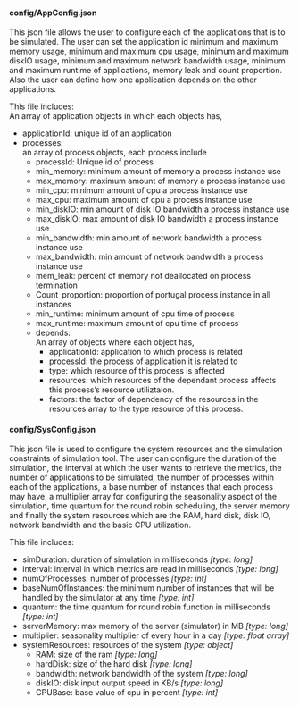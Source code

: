 #### <a name="config/AppConfig.json"></a> config/AppConfig.json

This json file allows the user to configure each of the applications that is to be simulated. The user can set the application id
minimum and maximum memory usage, minimum and maximum cpu usage, minimum and maximum diskIO usage, minimum and maximum network
bandwidth usage, minimum and maximum runtime of applications, memory leak and count proportion. Also the user can define how one
application depends on the other applications.

This file includes: <br />
An array of application objects in which each objects has,
- applicationId: unique id of an application
- processes: <br />
  an array of process objects, each process include
  - processId: Unique id of process
  - min_memory: minimum amount of memory a process instance use
  - max_memory:  maximum amount of memory a process instance use
  - min_cpu: minimum amount of cpu a process instance use
  - max_cpu: maximum amount of cpu a process instance use
  - min_diskIO: min amount of disk IO bandwidth a process instance use
  - max_diskIO: max amount of disk IO bandwidth a process instance use
  - min_bandwidth: min amount of network bandwidth a process instance use
  - max_bandwidth: min amount of network bandwidth a process instance use
  - mem_leak: percent of memory not deallocated on process termination
  - Count_proportion: proportion of portugal process instance in all instances
  - min_runtime: minimum amount of cpu time of process
  - max_runtime: maximum amount of cpu time of process
  - depends: <br />
    An array of objects where each object has,
	- applicationId: application to which process is related
	- processId: the process of application it is related to
	- type: which resource of  this process is affected
	- resources: which resources of the dependant process affects this process’s resource utiliztaion.
    - factors: the factor of dependency of the resources in the resources array to the type resource of this process.


#### <a name="config/SysConfig.json"></a> config/SysConfig.json

This json file is used to configure the system resources and the simulation constraints of 	simulation tool. The user can configure the
duration of the simulation, the interval at which the user wants to retrieve the metrics, the number of applications to be simulated,
the number of processes within each of the applications, a base number of instances that each process may have, a multiplier array for
configuring the seasonality aspect of the simulation, time quantum for the round robin scheduling, the server memory and finally the
system resources which are the RAM, hard disk, disk IO, network bandwidth and the basic CPU utilization.

This file includes: 
- simDuration: duration of simulation in milliseconds _[type: long]_
- interval: interval in which metrics are read in milliseconds _[type: long]_
- numOfProcesses: number of processes _[type: int]_
- baseNumOfInstances: the minimum number of instances that will be handled by the simulator at any time _[type: int]_
- quantum: the time quantum for round robin function in milliseconds _[type: int]_
- serverMemory: max memory of the server (simulator) in MB _[type: long]_
- multiplier: seasonality multiplier of every hour in a day _[type: float array]_
- systemResources: resources of the system _[type: object]_
  - RAM: size of the ram _[type: long]_
  - hardDisk: size of the hard disk _[type: long]_
  - bandwidth: network bandwidth of the system _[type: long]_
  - diskIO: disk input output speed in KB/s _[type: long]_
  - CPUBase: base value of cpu in percent _[type: int]_